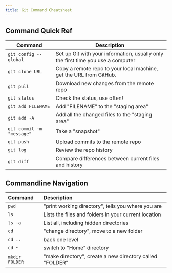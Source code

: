 ```yaml
---
title: Git Command Cheatsheet
---
```


## Command Quick Ref

| Command | Description |
| ---- | ---- |
| `git config --global` | Set up Git with your information, usually only the first time you use a computer |
| `git clone URL` | Copy a remote repo to your local machine, get the URL from GitHub. |
| `git pull` | Download new changes from the remote repo |
| `git status` | Check the status, use often! |
| `git add FILENAME` | Add "FILENAME" to the "staging area" |
| `git add -A` | Add all the changed files to the "staging area" |
| `git commit -m "message"` | Take a "snapshot" |
| `git push` | Upload commits to the remote repo |
| `git log` | Review the repo history |
| `git diff` | Compare differences between current files and history |

## Commandline Navigation

| Command | Description |
| :- | :-
| `pwd` | "print working directory", tells you where you are |
| `ls` | Lists the files and folders in your current  location |
| `ls -a` | List all, including hidden directories |
| `cd` | "change directory", move to a new folder |
| `cd ..` | back one level |
| `cd ~` | switch to "Home" directory |
| `mkdir FOLDER` | "make directory", create a new directory called "FOLDER" |
